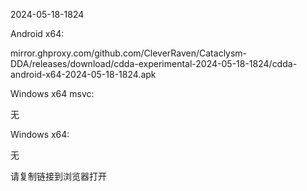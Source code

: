 2024-05-18-1824

Android x64:

mirror.ghproxy.com/github.com/CleverRaven/Cataclysm-DDA/releases/download/cdda-experimental-2024-05-18-1824/cdda-android-x64-2024-05-18-1824.apk

Windows x64 msvc:

无

Windows x64:

无

请复制链接到浏览器打开

